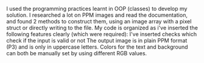 I used the programming practices learnt in OOP (classes) to develop my solution.
I researched a lot on PPM images and read the documentation, and found 2 methods to construct them, using an image array with a pixel struct or directly writing to the file.
My code is organized as i've inserted the following features clearly (which were required):
I've inserted checks which check if the input is valid or not
The output image is in plain PPM format (P3) and is only in uppercase letters.
Colors for the text and background can both be manually set by using different RGB values.
